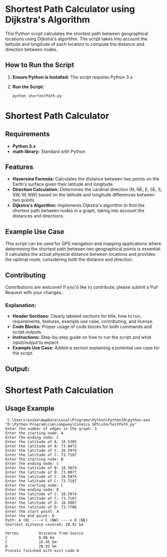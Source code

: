 # Shortest Path Calculator using Dijkstra's Algorithm

This Python script calculates the shortest path between geographical locations using Dijkstra's algorithm. The script takes into account the latitude and longitude of each location to compute the distance and direction between nodes.

## How to Run the Script

1. **Ensure Python is Installed:** The script requires Python 3.x.

2. **Run the Script:**
   ```sh
   python shortestPath.py


# Shortest Path Calculator

## Requirements

- **Python 3.x**
- **math library:** Standard with Python

## Features

- **Haversine Formula:** Calculates the distance between two points on the Earth's surface given their latitude and longitude.
- **Direction Calculation:** Determines the cardinal direction (N, NE, E, SE, S, SW, W, NW) based on the latitude and longitude differences between two points.
- **Dijkstra's Algorithm:** Implements Dijkstra's algorithm to find the shortest path between nodes in a graph, taking into account the distances and directions.

## Example Use Case

This script can be used for GPS navigation and mapping applications where determining the shortest path between two geographical points is essential. It calculates the actual physical distance between locations and provides the optimal route, considering both the distance and direction.

## Contributing

Contributions are welcome! If you'd like to contribute, please submit a Pull Request with your changes..


### Explanation:
- **Header Sections:** Clearly labeled sections for title, how to run, requirements, features, example use case, contributing, and license.
- **Code Blocks:** Proper usage of code blocks for both commands and script outputs.
- **Instructions:** Step-by-step guide on how to run the script and what input/output to expect.
- **Example Use Case:** Added a section explaining a potential use case for the script.

## Output:
# Shortest Path Calculation

## Usage Example

```shell
 C:\Users\anike\AppData\Local\Programs\Python\Python39\python.exe "D:\Python Program\com\company\Cosmica GPS\shortestPath.py"
Enter the number of edges in the graph: 3
Enter the starting node: A
Enter the ending node: C
Enter the latitude of A: 18.5305
Enter the latitude of A: 73.8472
Enter the latitude of C: 18.5974
Enter the latitude of C: 73.7187
Enter the starting node: B
Enter the ending node: C
Enter the latitude of B: 18.5074
Enter the latitude of B: 73.8077
Enter the latitude of C: 18.5974
Enter the latitude of C: 73.7187
Enter the starting node: C
Enter the ending node: D
Enter the latitude of C: 18.5974
Enter the latitude of C: 73.7187
Enter the latitude of D: 18.5987
Enter the latitude of D: 73.7706
Enter the start point: A
Enter the end point: D
Path: A (N) ----> C (NW) ----> D (NE)
Shortest distance covered: 20.92 km

Vertex         Distance from Source
C              0.00 km
C              15.45 km
D              20.92 km
Process finished with exit code 0
